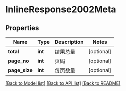 # InlineResponse2002Meta

## Properties
Name | Type | Description | Notes
------------ | ------------- | ------------- | -------------
**total** | **int** | 结果总量 | [optional] 
**page_no** | **int** | 页码 | [optional] 
**page_size** | **int** | 每页数量 | [optional] 

[[Back to Model list]](../README.md#documentation-for-models) [[Back to API list]](../README.md#documentation-for-api-endpoints) [[Back to README]](../README.md)

